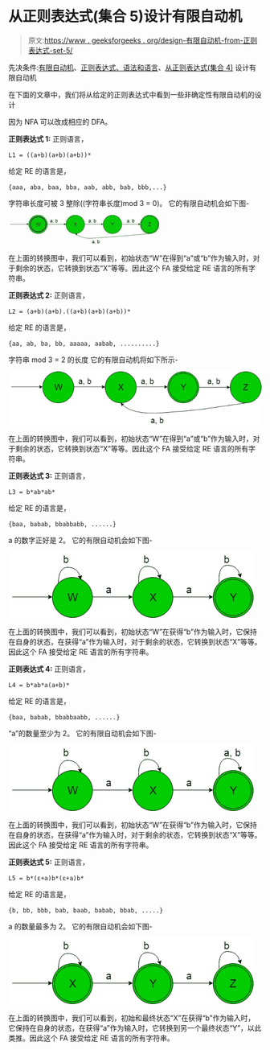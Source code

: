 # 从正则表达式(集合 5)设计有限自动机

> 原文:[https://www . geeksforgeeks . org/design-有限自动机-from-正则表达式-set-5/](https://www.geeksforgeeks.org/designing-finite-automata-from-regular-expression-set-5/)

先决条件:[有限自动机](https://www.geeksforgeeks.org/toc-finite-automata-introduction/)、[正则表达式、语法和语言](https://www.geeksforgeeks.org/regular-expressions-regular-grammar-and-regular-languages/)、[从正则表达式(集合 4)](https://www.geeksforgeeks.org/toc-designing-finite-automata-from-regular-expression-set-4/) 设计有限自动机

在下面的文章中，我们将从给定的正则表达式中看到一些非确定性有限自动机的设计

因为 NFA 可以改成相应的 DFA。

**正则表达式 1:** 正则语言，

```
L1 = ((a+b)(a+b)(a+b))* 
```

给定 RE 的语言是，

```
{aaa, aba, baa, bba, aab, abb, bab, bbb,...} 
```

字符串长度可被 3 整除((字符串长度)mod 3 = 0)。
它的有限自动机会如下图-

![](img/97db208b7ba9fa9513c17ce2cf2c67a3.png)

在上面的转换图中，我们可以看到，初始状态“W”在得到“a”或“b”作为输入时，对于剩余的状态，它转换到状态“X”等等。因此这个 FA 接受给定 RE 语言的所有字符串。

**正则表达式 2:** 正则语言，

```
L2 = (a+b)(a+b).((a+b)(a+b)(a+b))* 
```

给定 RE 的语言是，

```
{aa, ab, ba, bb, aaaaa, aabab, ..........} 
```

字符串 mod 3 = 2 的长度
它的有限自动机将如下所示-

![](img/cf71fd14b1a0d6acbab87fd03fb8a2d9.png)

在上面的转换图中，我们可以看到，初始状态“W”在得到“a”或“b”作为输入时，对于剩余的状态，它转换到状态“X”等等。因此这个 FA 接受给定 RE 语言的所有字符串。

**正则表达式 3:** 正则语言，

```
L3 = b*ab*ab* 
```

给定 RE 的语言是，

```
{baa, babab, bbabbabb, ......} 
```

a 的数字正好是 2。
它的有限自动机会如下图-

![](img/e121aad67e1446701187820704d8a0f5.png)

在上面的转换图中，我们可以看到，初始状态“W”在获得“b”作为输入时，它保持在自身的状态，在获得“a”作为输入时，对于剩余的状态，它转换到状态“X”等等。因此这个 FA 接受给定 RE 语言的所有字符串。

**正则表达式 4:** 正则语言，

```
L4 = b*ab*a(a+b)* 
```

给定 RE 的语言是，

```
{baa, babab, bbabbaabb, ......} 
```

“a”的数量至少为 2。
它的有限自动机会如下图-

![](img/597d6b0c716bf4e2a05f3fb3aacac645.png)

在上面的转换图中，我们可以看到，初始状态“W”在获得“b”作为输入时，它保持在自身的状态，在获得“a”作为输入时，对于剩余的状态，它转换到状态“X”等等。因此这个 FA 接受给定 RE 语言的所有字符串。

**正则表达式 5:** 正则语言，

```
L5 = b*(ε+a)b*(ε+a)b* 
```

给定 RE 的语言是，

```
{b, bb, bbb, bab, baab, babab, bbab, .....} 
```

a 的数量最多为 2。
它的有限自动机会如下图-

![](img/97b1190f62df60391ccb9299e896d8da.png)

在上面的转换图中，我们可以看到，初始和最终状态“X”在获得“b”作为输入时，它保持在自身的状态，在获得“a”作为输入时，它转换到另一个最终状态“Y”，以此类推。因此这个 FA 接受给定 RE 语言的所有字符串。
